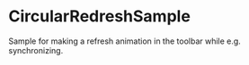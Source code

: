 # CircularRedreshSample
Sample for making a refresh animation in the toolbar while e.g. synchronizing.
